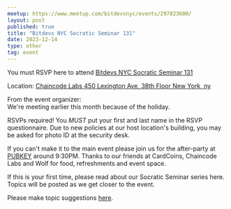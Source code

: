 ```yaml
---
meetup: https://www.meetup.com/bitdevsnyc/events/297823600/
layout: post
published: true
title: "Bitdevs NYC Socratic Seminar 131"
date: 2023-12-14
type: other
tag: event
---
```



You must RSVP here to attend <a href="https://www.meetup.com/bitdevsnyc/events/297823600/" target="_blank">Bitdevs NYC Socratic Seminar 131</a>

Location: <a href="https://www.google.com/maps/search/?api=1&query=40.75329%2C%20-73.975426" target="_blank">Chaincode Labs 450 Lexington Ave, 38th Floor New York, ny</a>

From the event organizer:  
We're meeting earlier this month because of the holiday.

RSVPs required! You *MUST* put your first and last name in the RSVP questionnaire. Due to new policies at our host location's building, you may be asked for photo ID at the security desk.

If you can't make it to the main event please join us for the after-party at <a href="https://pubkey.bar/" target="_blank">PUBKEY</a> around 9:30PM. Thanks to our friends at CardCoins, Chaincode Labs and Wolf for food, refreshments and event space.

If this is your first time, please read about our Socratic Seminar series here. Topics will be posted as we get closer to the event.

Please make topic suggestions <a href="https://github.com/BitDevsNYC/BitDevsNYC.github.io/issues/146" target="_blank">here</a>.
